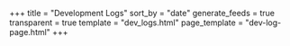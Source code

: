 +++
title = "Development Logs"
sort_by = "date"
generate_feeds = true
transparent = true
template = "dev_logs.html"
page_template = "dev-log-page.html"
+++
